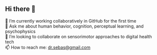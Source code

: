 ## Hi there 👋

🌱 I’m currently working collaboratively in GitHub for the first time  
💬 Ask me about human behavior, cognition, perceptual learning, and psychophysics  
👯 I’m looking to collaborate on sensorimotor approaches to digital health tech  
📫 How to reach me: dr.sebas@gmail.com <br>

<!--
**DrSebLLM/DrSebLLM** is a ✨ _special_ ✨ repository because its `README.md` (this file) appears on your GitHub profile.

Here are some ideas to get you started:

- 🔭 I’m currently working on ...
- 🌱 I’m currently learning ...
- 👯 I’m looking to collaborate on ...
- 🤔 I’m looking for help with ...
- 💬 Ask me about ...
- 📫 How to reach me: ...
- 😄 Pronouns: ...
- ⚡ Fun fact: ...
-->
